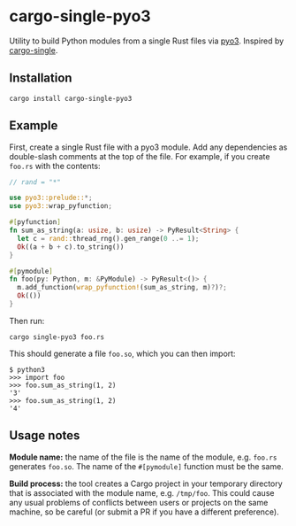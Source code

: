 # cargo-single-pyo3

Utility to build Python modules from a single Rust files via [pyo3](https://github.com/PyO3/pyo3). Inspired by [cargo-single](https://github.com/inejge/cargo-single).

## Installation

```
cargo install cargo-single-pyo3
```

## Example

First, create a single Rust file with a pyo3 module. Add any dependencies as double-slash comments at the top of the file. For example, if you create `foo.rs` with the contents:

```rust
// rand = "*"

use pyo3::prelude::*;
use pyo3::wrap_pyfunction;

#[pyfunction]
fn sum_as_string(a: usize, b: usize) -> PyResult<String> {
  let c = rand::thread_rng().gen_range(0 ..= 1);
  Ok((a + b + c).to_string())
}

#[pymodule]
fn foo(py: Python, m: &PyModule) -> PyResult<()> {
  m.add_function(wrap_pyfunction!(sum_as_string, m)?)?;
  Ok(())
}
```

Then run:

```
cargo single-pyo3 foo.rs
``` 

This should generate a file `foo.so`, which you can then import:

```
$ python3
>>> import foo
>>> foo.sum_as_string(1, 2)
'3'
>>> foo.sum_as_string(1, 2)
'4'
```

## Usage notes

**Module name:** the name of the file is the name of the module, e.g. `foo.rs` generates `foo.so`. The name of the `#[pymodule]` function must be the same.

**Build process:** the tool creates a Cargo project in your temporary directory that is associated with the module name, e.g. `/tmp/foo`. This could cause any usual problems of conflicts between users or projects on the same machine, so be careful (or submit a PR if you have a different preference).